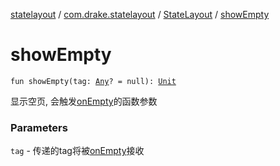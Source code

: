 [statelayout](../../index.md) / [com.drake.statelayout](../index.md) / [StateLayout](index.md) / [showEmpty](./show-empty.md)

# showEmpty

`fun showEmpty(tag: `[`Any`](https://kotlinlang.org/api/latest/jvm/stdlib/kotlin/-any/index.html)`? = null): `[`Unit`](https://kotlinlang.org/api/latest/jvm/stdlib/kotlin/-unit/index.html)

显示空页, 会触发[onEmpty](on-empty.md)的函数参数

### Parameters

`tag` - 传递的tag将被[onEmpty](on-empty.md)接收